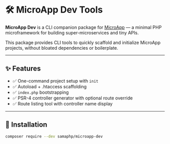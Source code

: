 # 🛠️ MicroApp Dev Tools

**MicroApp Dev** is a CLI companion package for [MicroApp](https://github.com/samaphp/microapp) — a minimal PHP microframework for building super-microservices and tiny APIs.

This package provides CLI tools to quickly scaffold and initialize MicroApp projects, without bloated dependencies or boilerplate.

---

## ✨ Features

- ✅ One-command project setup with `init`
- ✅ Autoload + .htaccess scaffolding
- ✅ `index.php` bootstrapping
- ✅ PSR-4 controller generator with optional route override
- ✅ Route listing tool with controller name display

---

## 🚀 Installation

```bash
composer require --dev samaphp/microapp-dev
```
